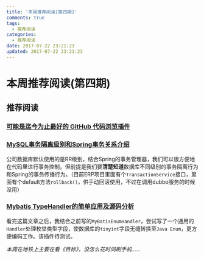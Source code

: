 ```yaml
---
title: '本周推荐阅读[第四期]'
comments: true
tags:
  - 推荐阅读
categories:
  - 推荐阅读
date: 2017-07-22 23:21:23
updated: 2017-07-22 23:21:23
---
```


# 本周推荐阅读(第四期)

## 推荐阅读

### [可能是迄今为止最好的 GitHub 代码浏览插件](https://juejin.im/entry/597025d9518825419f7b65ba)

### [MySQL事务隔离级别和Spring事务关系介绍](https://juejin.im/entry/596c2511f265da6c261d701b)

公司数据库默认使用的是RR级别，结合Spring的事务管理器，我们可以很方便地在代码里进行事务控制，但前提是我们要**清楚知道**数据库不同级别的事务隔离行为和Spring的事务传播行为。（目前ERP项目里面有个`TransactionService`接口，里面有个default方法`rollback()`，供手动回滚使用，不过在调用dubbo服务的时候没用）

### [Mybatis TypeHandler的简单应用及源码分析](https://my.oschina.net/kailuncen/blog/913880)

看完这篇文章之后，我结合之前写的`MyBatisEnumHandler`，尝试写了一个通用的`Handler`处理枚举类型字段，使数据库的`tinyint`字段无缝转换至`Java Enum`，更方便编码工作。该插件待测试。

*本周在地铁上主要在看《目标》，没怎么花时间刷手机……*
